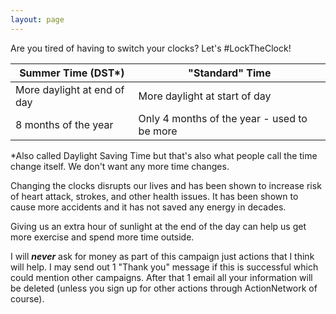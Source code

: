 ```yaml
---
layout: page
---
```


Are you tired of having to switch your clocks? Let's #LockTheClock!

| Summer Time (DST*) | "Standard" Time   |
--- | --- |
| More daylight at end of day  | More daylight at start of day |
| 8 months of the year | Only 4 months of the year - used to be more|

*Also called Daylight Saving Time but that's also what people call the time change itself. We don't want any more time changes.


Changing the clocks disrupts our lives and has been shown to increase risk of heart attack, strokes, and other health issues.  It has been shown to cause more accidents and it has not saved any energy in decades.

Giving us an extra hour of sunlight at the end of the day can help us get more exercise and spend more time 
outside.

<link href='style-embed-whitelabel-v3.css' rel='stylesheet' type='text/css' /><script src='https://actionnetwork.org/widgets/v3/letter/support-for-the-sunshine-protection-act?format=js&source=widget&style=full'></script>
<div id='can-letter-area-support-for-the-sunshine-protection-act' style='width: 600px'></div>

I will ***never*** ask for money as part of this campaign just actions that I think will help. I may send out 1 "Thank you" message if this is successful which could mention other campaigns.  After that 1 email all your information will be deleted (unless you sign up for other actions through ActionNetwork of course).
